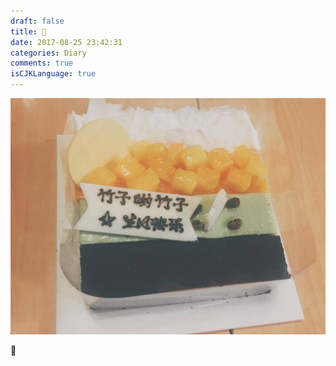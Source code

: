```yaml
---
draft: false
title: 🎂
date: 2017-08-25 23:42:31
categories: Diary
comments: true
isCJKLanguage: true
---
```


![b-day](../../assets/images/170825bday.jpg)

🖖
